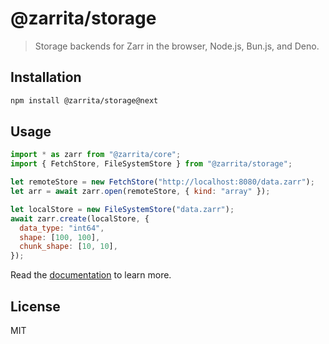 # @zarrita/storage

> Storage backends for Zarr in the browser, Node.js, Bun.js, and Deno.

## Installation

```sh
npm install @zarrita/storage@next
```

## Usage

```javascript
import * as zarr from "@zarrita/core";
import { FetchStore, FileSystemStore } from "@zarrita/storage";

let remoteStore = new FetchStore("http://localhost:8080/data.zarr");
let arr = await zarr.open(remoteStore, { kind: "array" });

let localStore = new FileSystemStore("data.zarr");
await zarr.create(localStore, {
  data_type: "int64",
  shape: [100, 100],
  chunk_shape: [10, 10],
});
```

Read the [documentation](https://manzt.github.io/zarrita.js/) to learn more.

## License

MIT
